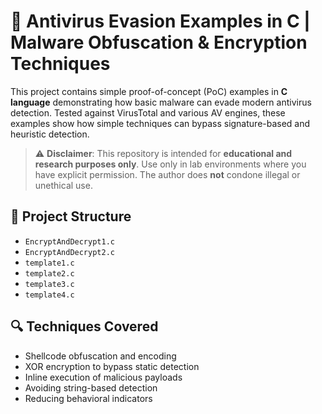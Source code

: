 # 🔐 Antivirus Evasion Examples in C | Malware Obfuscation & Encryption Techniques

This project contains simple proof-of-concept (PoC) examples in **C language** demonstrating how basic malware can evade modern antivirus detection. Tested against VirusTotal and various AV engines, these examples show how simple techniques can bypass signature-based and heuristic detection.

> ⚠️ **Disclaimer**: This repository is intended for **educational and research purposes only**. Use only in lab environments where you have explicit permission. The author does **not** condone illegal or unethical use.

## 📂 Project Structure

- `EncryptAndDecrypt1.c`
- `EncryptAndDecrypt2.c`
- `template1.c`
- `template2.c`
- `template3.c`
- `template4.c`

## 🔍 Techniques Covered
- Shellcode obfuscation and encoding
- XOR encryption to bypass static detection
- Inline execution of malicious payloads
- Avoiding string-based detection
- Reducing behavioral indicators
